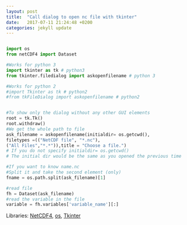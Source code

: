 ```yaml
---
layout: post
title:  "Call dialog to open nc file with tkinter"
date:   2017-07-11 21:24:48 +0200
categories: jekyll update
---
```



```python

import os
from netCDF4 import Dataset

#Works for python 3
import tkinter as tk # python3
from tkinter.filedialog import askopenfilename # python 3

#Works for python 2
#import Tkinter as tk # python2
#from tkFileDialog import askopenfilename # python2 


#To show only the dialog without any other GUI elements
root = tk.Tk()
root.withdraw()
#We get the whole path to file
ask_filename = askopenfilename(initialdir= os.getcwd(),
filetypes =(("NetCDF file", "*.nc"),
("All Files","*.*")),title = "Choose a file.")
# If you do not specify initialdir= os.getcwd()
# The initial dir would be the same as you opened the previous time

#If you want to know name.nc
#Split it and take the second element (only)
fname = os.path.split(ask_filename)[1]

#read file
fh = Dataset(ask_filename)
#read the variable in the file
variable = fh.variables['variable_name'][:]

```

Libraries:  [NetCDF4][f1], [os][f2], [Tkinter][f3]


[f1]: http://unidata.github.io/netcdf4-python/
[f2]: https://docs.python.org/2/library/os.html
[f3]: https://docs.python.org/2/library/tkinter.html#
